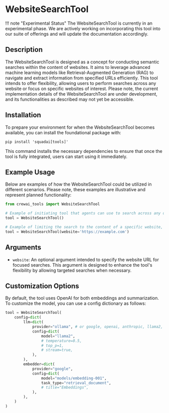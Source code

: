 # WebsiteSearchTool

!!! note "Experimental Status"
    The WebsiteSearchTool is currently in an experimental phase. We are actively working on incorporating this tool into our suite of offerings and will update the documentation accordingly.

## Description
The WebsiteSearchTool is designed as a concept for conducting semantic searches within the content of websites. It aims to leverage advanced machine learning models like Retrieval-Augmented Generation (RAG) to navigate and extract information from specified URLs efficiently. This tool intends to offer flexibility, allowing users to perform searches across any website or focus on specific websites of interest. Please note, the current implementation details of the WebsiteSearchTool are under development, and its functionalities as described may not yet be accessible.

## Installation
To prepare your environment for when the WebsiteSearchTool becomes available, you can install the foundational package with:

```shell
pip install 'squadai[tools]'
```

This command installs the necessary dependencies to ensure that once the tool is fully integrated, users can start using it immediately.

## Example Usage
Below are examples of how the WebsiteSearchTool could be utilized in different scenarios. Please note, these examples are illustrative and represent planned functionality:

```python
from crewai_tools import WebsiteSearchTool

# Example of initiating tool that agents can use to search across any discovered websites
tool = WebsiteSearchTool()

# Example of limiting the search to the content of a specific website, so now agents can only search within that website
tool = WebsiteSearchTool(website='https://example.com')
```

## Arguments
- `website`: An optional argument intended to specify the website URL for focused searches. This argument is designed to enhance the tool's flexibility by allowing targeted searches when necessary.

## Customization Options
By default, the tool uses OpenAI for both embeddings and summarization. To customize the model, you can use a config dictionary as follows:


```python
tool = WebsiteSearchTool(
    config=dict(
        llm=dict(
            provider="ollama", # or google, openai, anthropic, llama2, ...
            config=dict(
                model="llama2",
                # temperature=0.5,
                # top_p=1,
                # stream=true,
            ),
        ),
        embedder=dict(
            provider="google",
            config=dict(
                model="models/embedding-001",
                task_type="retrieval_document",
                # title="Embeddings",
            ),
        ),
    )
)
```